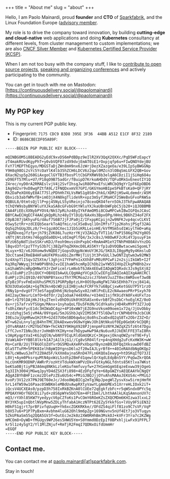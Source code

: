 +++
title = "About me"
slug = "about"
+++

Hello, I am Paolo Mainardi, proud **founder** and **CTO** of [Sparkfabrik](https://www.sparkfabrik.com), and the Linux Foundation Europe ([advisory member](https://linuxfoundation.eu/en/about/advisory-board).

My role is to drive the company toward innovation, by building **cutting-edge and cloud-native** web applications
and doing **Kubernetes** consultancy at different levels, from cluster management to custom implementations; we are also [CNCF Silver Member](https://landscape.cncf.io/format=members&selected=spark-fabrik-member) and [Kubernetes Certified Service Provider (KCSP)](https://landscape.cncf.io/selected=spark-fabrik-kcsp).

When I am not too busy with the company stuff, I like to [contribute to open source projects](https://www.github.com/paolomainardi), [speaking and organizing conferences](/talks) and actively participating to the community.

You can get in touch with me on Mastodon: [https://continuousdelivery.social/@paolomainardi](https://continuousdelivery.social/@paolomainardi)

## My PGP key

This is my current PGP public key.

* Fingerprint: `7175 CDC9 B3D8 395E 3F36  44BB A512 E1CF 8F32 2189`
* ID: `8686CBECDF05A89F`:

```shell {linenos=inline}
-----BEGIN PGP PUBLIC KEY BLOCK-----

mQINBGOM5i8BEADG2yEdC9xvDS6mPdBDpz9eIlR2XV3QqX2OXXc/PqD5WFzEapcY
zT4makRUvdKgyPhT+y0vbVQF07zdX9dvjEmAT0iE1rOxpjqfp6u+FIwQNOYdejBU
FxY7lMEPThEgyo/MDGSTaDjZWn8mH9nx6JzWrjDezXZazgeOa/e39LIpSyBWGGNp
Y9H8q98Oi2sYc5YcOaYlK4lb35hZCH6LDCV6z2qwl0MZcn3lOBqSmLGFX2QB+Gov
8XacN2sp5p260GiAxgoClGYTB3fbosPltCbGPXRWV8b3elqA6CDziI1jSiHq6O4u
vD9EFT57Mlu+U7/P18qO9B75adGr/fBuipD7KrkoAHDdV/TQFuORkGvEneotIY1Q
Z4rec/nyD0rA2RMAEslvjV4j2SvfIhsgJwiR8OPmxEfsLWRCbQ9gYrIpF6EpOBD6
IAg9d2vr9vD8wgPZtfA9L/IFNQDxxmVX7GPI/GKGYmoHBIpe5PkBTsKa9+QF7jRY
Rk2DaPeXOX6yE8AlT7SlzPDhHh7XLVsRWS1g8S8+2hkG/XDMJjHSw4Ldemdr/A5M
Qbxicb3abfWMvfB+imO3jX4N8kgTlideVR+xpz3m5yfJMaHCF2SWeBxGFvoPAWSa
0QBUL8/0tmtsQjllP+pj45NyLS5yVReinjo78ceoQKO4fern5OkJ3TkFpwARAQAB
tChQYW9sbyBNYWluYXJkaSA8cGFvbG9tYWluYXJkaUBnbWFpbC5jb20+iQJOBBMB
CAA4FiEEcXXNybPYOV4/NkS7pRLhz48yIYkFAmOM5i8CGwMFCwkIBwIGFQoJCAsC
BBYCAwECHgECF4AACgkQpRLhz48yIYlDiQ/6AxHs3BpxOPg/HHnL9B6hZ34oF2FX
C0pBJ87jbKhyuFG/dAuf7S6B7JjFJPa0jZ/IFxppKCpijn2w9NFKJvp4qcvCLKVI
0Swy5ztRr+zdCEQb5earkToAQfmic/oCXSeBvql1OnIMfsf7jp2KohsjPSgf32AG
Qq5q2hGUgJDLz0/7+n1gzAOCXec1J1b5iKRLLeinHE/kVfMSm5sd1WiylTmO+aKq
fqGRDxeqJfzfp+jh79jZVK86L7uzHzrYKjV3ZAG2yTVT11d/7mP1586g7H2Yg0O5
sNTtjNtzbtHs746ggOda0DU+Ls0ImqPlfQ4/3xJc8sJ/H8OwKF2cRi4YJpsuyF1m
NfzU65pNdTibxSSKrvKDJ/Feoh9mvssUnPxpbC+RmAm4M1eY2TNhPH80AVvYnzDG
lBqvd3frCpzTTYyS3b7Cj3BZpFhqZHXmcD8LAS5KYrfp1uDVOQBwtacwmi5gomLT
9Luyx+92/x6JOXomw9vNQDE7jGopsOUgpNcWoUY3KJG/5KOJLI0gpMg9y4KmsluD
3DcCtam4IRmEB4HFaAUFKPRsu6biZmrMHjTiUj3t3PvGULl3wONTZqtwm3w92MW3
5z4XnpTlISqv3Z5Xtm/l3ghjn17YFmPn1xXXh8FvM0zRPCwFi2n2sjiIkGW5+I2f
Kq3Rq7WWyqj3thW0PVBhb2xvIE1haW5hcmRpIChDb21wYW55IHVpZCkgPHBhb2xv
Lm1haW5hcmRpQHNwYXJrZmFicmlrLmNvbT6JAk4EEwEIADgWIQRxdc3Js9g5Xj82
RLulEuHPjzIhiQUCY+OBXQIbAwULCQgHAgYVCgkICwIEFgIDAQIeAQIXgAAKCRCl
EuHPjzIhiQ91D/4976NPBYaxxzThY7MCMoa2zscJ7bhmVJuzZT0xc6WRbvef3wdB
gTpBz3FsvFmEoUUhuSPMJ51PGRPpBptzLH+8OS9paNgFW17AkSEHhb7Yzxj8414L
N3U3UOaGoQAz+GgTN3kn4QcWDjLEIHBjvAcFCRFYk7u6BpCjxwKetGGU7P5Y1rzO
/RNy1p+dvgUf7f3eSfagqEHh6jNzbqdwSyx02/mRlPnELE2cN4waeoPRrPSxyh70
84I2ayCNeurLCmfO+6dfOr/2qIoOaA7448XRe/+U34mI1sjfK9idYA0Fx4UFxTzo
oB+lrQ79lDAjHkJtkyZTenlv0hD9iUk0tKOSASxn6vrbBf2hsDbCrhoEglKZ/0oO
8x+rjS7afrxVfSUgm/MAnx+1nyhaQoLfDu5FKdN/5CdYkaXvjHD4RxMYPf3Z7JoQ
fsOhiXWsFycE1dc3HIWaDC4gz+4P10xWW7jEZG9noVksm09oem1x72q/JjUvObby
4czdzhgj5e5jvM4A/09YqaG/5mJGShbJqV2IMS5K7f5l6DwTzrCNPHb0YmJcbCUK
I0EuJajUgHRww1HJtR+G2d37UOeSBD6qwbaj8o8hsZxaDxdQ2qS8Tx2ObrZ3Z+D/
WT+w62uLn+ylgjB4hnTMCJDkADxwev9G9wYgWvJOh1NtNkuUf0Ep0GebKrkCDQRj
jOYvARAAtrcM2YbGTKW+fkCkN3Y9KHgX928PJjmnpmFUzNYKJWZqXZSfz6t47Dgu
LFfCJvn7IbNu3bzrJxHmBhYKIHy+ne7hDypwHwP9AzNu6uvRJJkENlFFE3TaI8Rn
v3ApKyqptVaI+KGJqQlN/wbNYF9IqLRldGmUQKzC+3KgexjOknqOWZyreT9E+Fyl
1VaWiAO+YYBBl8lkrkIA7jA1lkjG1//Cg8vSR04lfz+p4nqXHdg2uFcKxHW3K+wW
Mo+CaYB/2UjTFBGOlUZdfvrDG5MQvAXeRPxXbqoYBynzmB9JDFQq3XksuwD0TdBZ
Qla5TTuFM+5PEK8IelhBpWIDYgnsD6lu2f20wIAJLyrBf8++40IeRAXdbNgOKQp2
R67LcW8wuSJmTY2Z0Ad5F/kXXm8ajnaSRnD47FLn6KQOaIewyg+htDSKqIfQ73JI
L8Vj+Aym0PksrquMtN4pxWzL5zdtp2BmFd1qewlQrXqdLEdpBn5YY/PqGwZkrQOA
hLcUnKMR9ODNP/AWRrP/ozHtVTdukWXsWPVzDkvFGtkyNGLfdnts85Ktlva7WKst
beKSa0BjtiyPBJA6mq8NKkLzleKGufmmfuvyfw+27H1emGgmSEqzeExww39jOgeG
5g3IIh3004jMGwqJpyYD4dZSX3fi898+4EzDFgfgYe+68pGWZYsAEQEAAYkCNgQY
AQgAIBYhBHF1zcmz2DlePzZEu6US4c+PMiGJBQJjjOYvAhsMAAoJEKUS4c+PMiGJ
kvoP/3V12zX7PNJ9ET60eJc/Jdoo8WpBICg2mTg3NpJpegWlZysvXsw5irmjHmfH
hrL14TW59w16Paac0SWBKmleMBdUvAwpRXtyVawYLgAmbMEx51XrreHLIOxk2iT+
iQcsV4UCXEAs0/pzpD3h758IxRkBZKnA0lCUEe72qEgkfzbFc+r5qWSndx0PYc5q
MPQAXYHOrT6DC8ii7yd+z8S6pWYe5bO7Em+4FtIbml/LhthAAlkLKqSAmnonUV7c
mQ3/rYXhl85KW7YyedyycV6pCZfoKs1PvCOmY6ROeKZsZXQCMDm6KHIzwa3lxxL2
BY3YK5upInQbtlNVpMnw5ZDLyThfabA1HczNTPt62EZy5YkkfGs+lVUy9F5iEN32
H0kFS1gjrt7prBFivfqUuqH+Yk6xcZGKKRKke//OFdZS4qiFlf81zo9C7sVF/VqP
b0X57u6+P1P7PyBxm+Avbhm4luG62Ohl9m6pZg+169NGvnv5nUf4Et7jo3VTuqyn
5ZkUPAaSm55q2QQA5GV3f+OutEcJe2k0z2XW0RHhBm3MskOJ+kVFr3Yra7c2KZWg
mMCOm8+DyWD+fMGUgs9WP26es5HWU5Ym+S0Ymmd0DzEpIf0BPxhljLwFx91PFPL7
kr5l1z4ySgY2/Yl1MlZNjuf+RmTjR2FmqI7QDNxOifdUmmHr
=EGQF
-----END PGP PUBLIC KEY BLOCK-----
```

## Contact me.

You can contact me at [paolo.mainardi[at]sparkfabrik.com](mailto:paolo.mainardi+blog@sparkfabrik.com).

Stay in touch!
